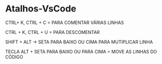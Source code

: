 # Atalhos-VsCode


CTRL+ K, CTRL + C = PARA COMENTAR VÁRIAS LINHAS

CTRL + K, CTRL + U = PARA DESCOMENTAR

SHIFT + ALT -> SETA PARA BAIXO OU CIMA PARA MUTIPLICAR LINHA

TECLA ALT + SETA PARA BAIXO OU PARA CIMA = MOVE AS LINHAS DO CÓDIGO 